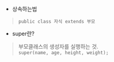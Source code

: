 * 상속하는법
> ``` public class 자식 extends 부모 ```
* super란?
> 부모클래스의 생성자를 실행하는 것.  
> ``` super(name, age, height, weight); ```
